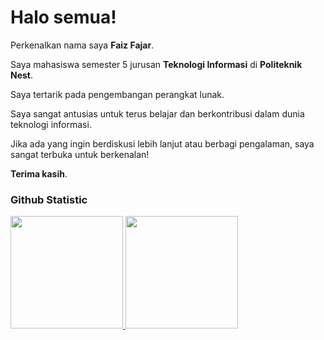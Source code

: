 # Halo semua! 

Perkenalkan nama saya **Faiz Fajar**.<br>

Saya mahasiswa semester 5 jurusan **Teknologi Informasi** di **Politeknik Nest**.<br>

Saya tertarik pada pengembangan perangkat lunak.<br>

Saya sangat antusias untuk terus belajar dan berkontribusi dalam dunia teknologi informasi.<br>

Jika ada yang ingin berdiskusi lebih lanjut atau berbagi pengalaman, saya sangat terbuka untuk berkenalan!<br>

**Terima kasih**.<br>

### Github Statistic
<p align="left">
<a href="https://github.com/penuliscode">
  <img height="180em" src="https://github-readme-stats-eight-theta.vercel.app/api?username=penuliscode&show_icons=true&theme=algolia&include_all_commits=true&count_private=true"/>
  <img height="180em" src="https://github-readme-stats-eight-theta.vercel.app/api/top-langs/?username=penuliscode&layout=compact&layout=compact&theme=algolia"/>
</a>
</p>
